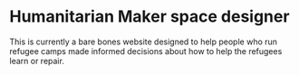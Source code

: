 # Humanitarian Maker space designer
This is currently a bare bones website designed to help people who run refugee camps made informed decisions about how to help the refugees learn or repair. 